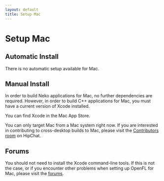 ```yaml
---
layout: default
title: Setup Mac
---
```


# Setup Mac

## Automatic Install

There is no automatic setup available for Mac.

## Manual Install

In order to build Neko applications for Mac, no further dependencies are required. However, in order to build C++ applications for Mac, you must have a current version of Xcode installed.

You can find Xcode in the Mac App Store.

You can only target Mac from a Mac system right now. If you are interested in contributing to cross-desktop builds to Mac, please visit the [Contributors room](http://www.hipchat.com/ggsrxiqGV) on HipChat.

## Forums

You should not need to install the Xcode command-line tools. If this is not the case, or if you encounter other problems when setting up OpenFL for Mac, please visit the [forums](http://www.openfl.org/community/installing-openfl/).

